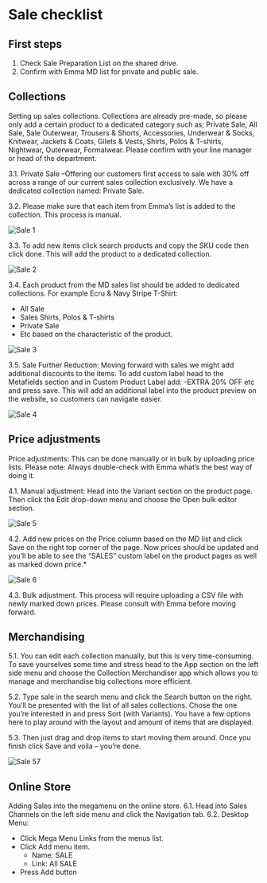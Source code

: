 # Sale checklist

## First steps
1.	Check Sale Preparation List on the shared drive. 
2.	Confirm with Emma MD list for private and public sale.

## Collections
Setting up sales collections. Collections are already pre-made, so please only add a certain product to a dedicated category such as; Private Sale, All Sale, Sale Outerwear, Trousers & Shorts, Accessories, Underwear & Socks, Knitwear, Jackets & Coats, Gilets & Vests, Shirts, Polos & T-shirts, Nightwear, Outerwear, Formalwear. Please confirm with your line manager or head of the department. 

3.1. Private Sale –Offering our customers first access to sale with 30% off across a range of our current sales collection exclusively. We have a dedicated collection named: Private Sale.
    
3.2. Please make sure that each item from Emma’s list is added to the collection. This process is manual.

![Sale 1](/assets/images/sale1.jpg "Sale 1")
 
3.3. To add new items click search products and copy the SKU code then click done. This will add the product to a dedicated collection.

![Sale 2](/assets/images/sale2.jpg "Sale 2")
 
3.4. Each product from the MD sales list should be added to dedicated collections. For example Ecru & Navy Stripe T-Shirt: 
* All Sale
* Sales Shirts, Polos & T-shirts 
* Private Sale 
* Etc based on the characteristic of the product. 

![Sale 3](/assets/images/sale3.jpg "Sale 3")
 
3.5. Sale Further Reduction: 
Moving forward with sales we might add additional discounts to the items. To add custom label head to the Metafields section and in Custom Product Label add: -EXTRA 20% OFF etc and press save. This will add an additional label into the product preview on the website, so customers can navigate easier.

![Sale 4](/assets/images/sale4.jpg "Sale 4")

## Price adjustments
Price adjustments: This can be done manually or in bulk by uploading price lists. Please note: Always double-check with Emma what’s the best way of doing it. 

4.1. Manual adjustment: 
Head into the Variant section on the product page. Then click the Edit drop-down menu and choose the Open bulk editor section.
  
![Sale 5](/assets/images/sale5.jpg "Sale 5")  
  
4.2. Add new prices on the Price column based on the MD list and click Save on the right top corner of the page. Now prices should be updated and you’ll be able to see the “SALES” custom label on the product pages as well as marked down price.*

![Sale 6](/assets/images/sale6.jpg "Sale 6")

4.3. Bulk adjustment. 
This process will require uploading a CSV file with newly marked down prices. Please consult with Emma before moving forward.  

## Merchandising
5.1. You can edit each collection manually, but this is very time-consuming. To save yourselves some time and stress head to the App section on the left side menu and choose the Collection Merchandiser app which allows you to manage and merchandise big collections more efficient. 

5.2. Type sale in the search menu and click the Search button on the right. You’ll be presented with the list of all sales collections. Chose the one you’re interested in and press Sort (with Variants). You have a few options here to play around with the layout and amount of items that are displayed. 

5.3. Then just drag and drop items to start moving them around. Once you finish click Save and voila – you’re done.

![Sale 57](/assets/images/sale7.jpg "Sale 7")

## Online Store
Adding Sales into the megamenu on the online store. 
6.1. Head into Sales Channels on the left side menu and click the Navigation tab. 
6.2. Desktop Menu: 
* Click Mega Menu Links from the menus list. 
* Click Add menu item. 
    * Name: SALE 
    * Link: All SALE 
* Press Add button
